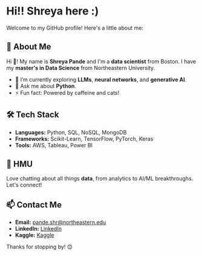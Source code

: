 # Hi!! Shreya here :) 

Welcome to my GitHub profile! Here's a little about me:

## 🚀 About Me
Hi 👋! My name is **Shreya Pande** and I'm a **data scientist** from Boston. I have my **master's in Data Science** from Northeastern University.

- 🌱 I’m currently exploring **LLMs**, **neural networks**, and **generative AI**.
- 💬 Ask me about **Python**.
- ⚡ Fun fact: Powered by caffeine and cats!

## 🛠️ Tech Stack
- **Languages:** Python, SQL, NoSQL, MongoDB
- **Frameworks:** Scikit-Learn, TensorFlow, PyTorch, Keras
- **Tools:** AWS, Tableau, Power BI


## 💬 HMU
Love chatting about all things **data**, from analytics to AI/ML breakthroughs. Let's connect!

## 📫 Contact Me
- **Email:** [pande.shr@northeastern.edu](mailto:pande.shr@northeastern.edu)
- **LinkedIn:** [LinkedIn](https://linkedin.com/in/shreya-pande-21ab79192)
- **Kaggle:** [Kaggle](https://kaggle.com/shreyapande0)


Thanks for stopping by! 😊
